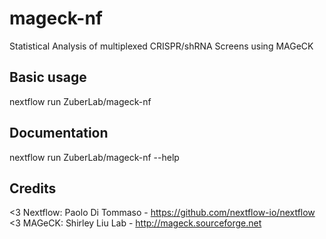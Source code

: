 # mageck-nf
Statistical Analysis of multiplexed CRISPR/shRNA Screens using MAGeCK

## Basic usage
nextflow run ZuberLab/mageck-nf

## Documentation
nextflow run ZuberLab/mageck-nf --help

## Credits
<3 Nextflow:  Paolo Di Tommaso - https://github.com/nextflow-io/nextflow
<3 MAGeCK:    Shirley Liu Lab  - http://mageck.sourceforge.net
